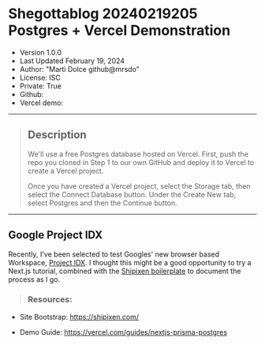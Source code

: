 # Shegottablog 20240219205 Postgres + Vercel Demonstration
- Version 1.0.0
- Last Updated February 19, 2024
- Author: "Marti Dolce github@mrsdo"
- License: ISC
- Private: True
- Github: 
- Vercel demo: 
---
>## Description
 >We'll use a free Postgres database hosted on Vercel. First, push the repo you cloned in Step 1 to our own GitHub and deploy it to Vercel to create a Vercel project.
>
>Once you have created a Vercel project, select the Storage tab, then select the Connect Database button. Under the Create New tab, select Postgres and then the Continue button.

---
## Google Project IDX

Recently, I've been selected to test Googles' new browser based Workspace, [Project IDX](https://idx.dev/).  I thought this might be a good opportunity to try a Next.js tutorial, combined with the [Shipixen boilerplate](https://shipixen.com/features) to document the process as I go.

> ### Resources:

- Site Bootstrap: https://shipixen.com/

- Demo Guide: https://vercel.com/guides/nextjs-prisma-postgres
